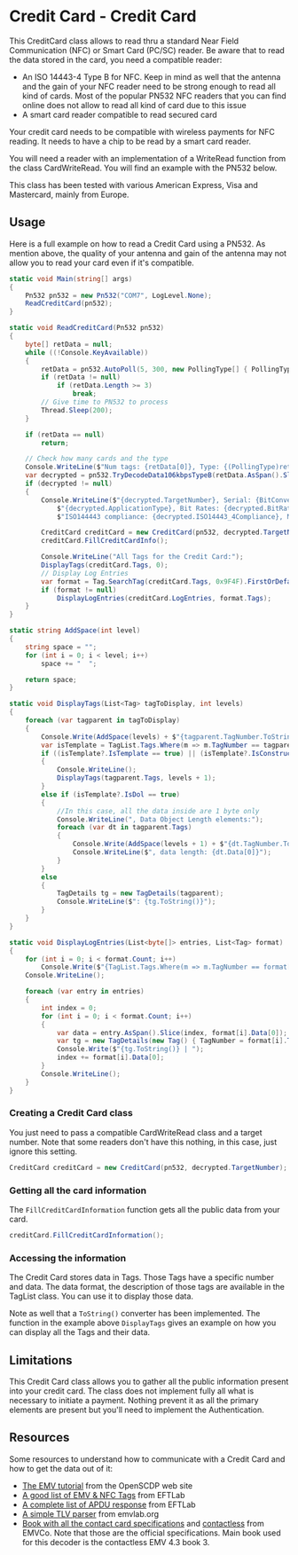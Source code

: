 # Credit Card - Credit Card

This CreditCard class allows to read thru a standard Near Field Communication (NFC) or Smart Card (PC/SC) reader. Be aware that to read the data stored in the card, you need a compatible reader:
- An ISO 14443-4 Type B for NFC. Keep in mind as well that the antenna and the gain of your NFC reader need to be strong enough to read all kind of cards. Most of the popular PN532 NFC readers that you can find online does not allow to read all kind of card due to this issue
- A smart card reader compatible to read secured card

Your credit card needs to be compatible with wireless payments for NFC reading. It needs to have a chip to be read by a smart card reader.

You will need a reader with an implementation of a WriteRead function from the class CardWriteRead. You will find an example with the PN532 below.

This class has been tested with various American Express, Visa and Mastercard, mainly from Europe. 

## Usage

Here is a full example on how to read a Credit Card using a PN532. As mention above, the quality of your antenna and gain of the antenna may not allow you to read your card even if it's compatible.

```csharp
static void Main(string[] args)
{
    Pn532 pn532 = new Pn532("COM7", LogLevel.None);
    ReadCreditCard(pn532);
}

static void ReadCreditCard(Pn532 pn532)
{
    byte[] retData = null;
    while ((!Console.KeyAvailable))
    {
        retData = pn532.AutoPoll(5, 300, new PollingType[] { PollingType.Passive106kbpsISO144443_4B });
        if (retData != null)
            if (retData.Length >= 3)
                break;
        // Give time to PN532 to process
        Thread.Sleep(200);
    }

    if (retData == null)
        return;

    // Check how many cards and the type
    Console.WriteLine($"Num tags: {retData[0]}, Type: {(PollingType)retData[1]}");
    var decrypted = pn532.TryDecodeData106kbpsTypeB(retData.AsSpan().Slice(3));
    if (decrypted != null)
    {
        Console.WriteLine($"{decrypted.TargetNumber}, Serial: {BitConverter.ToString(decrypted.NfcId)}, App Data: {BitConverter.ToString(decrypted.ApplicationData)}, " +
            $"{decrypted.ApplicationType}, Bit Rates: {decrypted.BitRates}, CID {decrypted.CidSupported}, Command: {decrypted.Command}, FWT: {decrypted.FrameWaitingTime}, " +
            $"ISO144443 compliance: {decrypted.ISO14443_4Compliance}, Max Frame size: {decrypted.MaxFrameSize}, NAD: {decrypted.NadSupported}");

        CreditCard creditCard = new CreditCard(pn532, decrypted.TargetNumber);
        creditCard.FillCreditCardInfo();

        Console.WriteLine("All Tags for the Credit Card:");
        DisplayTags(creditCard.Tags, 0);
        // Display Log Entries
        var format = Tag.SearchTag(creditCard.Tags, 0x9F4F).FirstOrDefault();
        if (format != null)
            DisplayLogEntries(creditCard.LogEntries, format.Tags);
    }
}

static string AddSpace(int level)
{
    string space = "";
    for (int i = 0; i < level; i++)
        space += "  ";

    return space;
}

static void DisplayTags(List<Tag> tagToDisplay, int levels)
{
    foreach (var tagparent in tagToDisplay)
    {
        Console.Write(AddSpace(levels) + $"{tagparent.TagNumber.ToString("X4")}-{TagList.Tags.Where(m => m.TagNumber == tagparent.TagNumber).FirstOrDefault()?.Description}");
        var isTemplate = TagList.Tags.Where(m => m.TagNumber == tagparent.TagNumber).FirstOrDefault();
        if ((isTemplate?.IsTemplate == true) || (isTemplate?.IsConstructed == true))
        {
            Console.WriteLine();
            DisplayTags(tagparent.Tags, levels + 1);
        }
        else if (isTemplate?.IsDol == true)
        {
            //In this case, all the data inside are 1 byte only
            Console.WriteLine(", Data Object Length elements:");
            foreach (var dt in tagparent.Tags)
            {
                Console.Write(AddSpace(levels + 1) + $"{dt.TagNumber.ToString("X4")}-{TagList.Tags.Where(m => m.TagNumber == dt.TagNumber).FirstOrDefault()?.Description}");
                Console.WriteLine($", data length: {dt.Data[0]}");
            }
        }
        else
        {
            TagDetails tg = new TagDetails(tagparent);
            Console.WriteLine($": {tg.ToString()}");
        }
    }
}

static void DisplayLogEntries(List<byte[]> entries, List<Tag> format)
{
    for (int i = 0; i < format.Count; i++)
        Console.Write($"{TagList.Tags.Where(m => m.TagNumber == format[i].TagNumber).FirstOrDefault()?.Description} | ");
    Console.WriteLine();

    foreach (var entry in entries)
    {
        int index = 0;
        for (int i = 0; i < format.Count; i++)
        {
            var data = entry.AsSpan().Slice(index, format[i].Data[0]);
            var tg = new TagDetails(new Tag() { TagNumber = format[i].TagNumber, Data = data.ToArray() });
            Console.Write($"{tg.ToString()} | ");
            index += format[i].Data[0];
        }
        Console.WriteLine();
    }
}
```

### Creating a Credit Card class

You just need to pass a compatible CardWriteRead class and a target number. Note that some readers don't have this nothing, in this case, just ignore this setting.

```csharp
CreditCard creditCard = new CreditCard(pn532, decrypted.TargetNumber);        
```

### Getting all the card information

The ```FillCreditCardInformation``` function gets all the public data from your card.

```csharp
creditCard.FillCreditCardInformation();
```

### Accessing the information

The Credit Card stores data in Tags. Those Tags have a specific number and data. The data format, the description of those tags are available in the TagList class. You can use it to display those data.

Note as well that a ```ToString()``` converter has been implemented. The function in the example above ```DisplayTags``` gives an example on how you can display all the Tags and their data.


## Limitations

This Credit Card class allows you to gather all the public information present into your credit card. The class does not implement fully all what is necessary to initiate a payment. Nothing prevent it as all the primary elements are present but you'll need to implement the Authentication.

## Resources

Some resources to understand how to communicate with a Credit Card and how to get the data out of it:

- [The EMV tutorial](https://www.openscdp.org/scripts/tutorial/emv/index.html) from the OpenSCDP web site
- [A good list of EMV & NFC Tags](https://www.eftlab.co.uk/knowledge-base/145-emv-nfc-tags/) from EFTLab
- [A complete list of APDU response](https://www.eftlab.co.uk/knowledge-base/complete-list-of-apdu-responses/) from EFTLab
- [A simple TLV parser](https://www.emvlab.org/tlvutils/) from emvlab.org
- [Book with all the contact card specifications](https://www.emvco.com/emv-technologies/contact/) and [contactless](https://www.emvco.com/emv-technologies/contactless/) from EMVCo. Note that those are the official specifications. Main book used for this decoder is the contactless EMV 4.3 book 3.